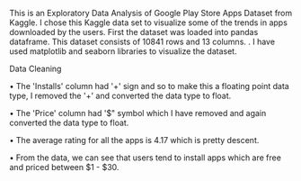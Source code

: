 
This is an Exploratory Data Analysis of Google Play Store Apps Dataset from Kaggle. I chose this Kaggle data set to visualize some of the trends in apps downloaded by the users. First the dataset was loaded into pandas dataframe. This dataset consists of 10841 rows and 13 columns. . I have used matplotlib and seaborn libraries to visualize the dataset.
 
 Data Cleaning
 
•	The 'Installs' column had '+' sign and so to make this a floating point data type, I removed the '+' and converted the data type to float.

•	The 'Price' column had '$" symbol which I have removed and again converted the data type to float. 

•	The average rating for all the apps is 4.17 which is pretty descent. 

•	From the data, we can see that users tend to install apps which are free and priced between $1 - $30.
